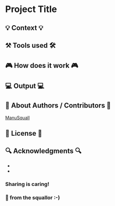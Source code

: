 <!-- Repository git : https://github.com/ManuSquall/ -->
# Project Title

<!-- Description -->

## 💡 Context 💡
<!-- Why am i making this -->


## ⚒ Tools used 🛠
<!-- Packages, external librairies, IDE, utilitaries used -->
<!-- * [VS Code](https://code.visualstudio.com/) -->
<!-- * [Visual Studio](https://visualstudio.microsoft.com/fr/downloads/) -->


## 🎮 How does it work 🎮
<!-- What we have to do to make it work/run -->


## 💻 Output 💻

<!-- What the result is supposed to be -->

<!-- screenshot result in a readme folder
![output1](/readme/output1.png)

![output2](/readme/output2.png)
-->


## 👥 About Authors / Contributors 👥

[ManuSquall](https://manusquall.azurewebsites.net/)

## 📜 License 📜

<!-- This project is licensed under the [CC0 1.0 Universal](https://creativecommons.org/) Creative Commons License. -->
<!-- This project is licensed under the MIT License - see the [LICENSE.md](https://en.wikipedia.org/wiki/MIT_License) file for details -->

## 🔍 Acknowledgments 🔍
<!-- inspiration, research stuff -->
*
*

### Sharing is caring! 
### 💜 from the squallor :-)


